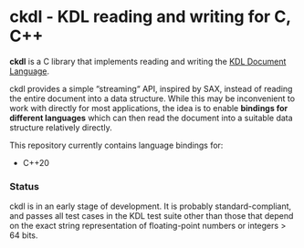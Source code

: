 # ckdl - KDL reading and writing for C, C++

**ckdl** is a C library that implements reading and writing the
[KDL Document Language](https://github.com/kdl-org/kdl).

ckdl provides a simple “streaming“ API, inspired by SAX, instead of reading the
entire document into a data structure. While this may be inconvenient to work
with directly for most applications, the idea is to enable **bindings for
different languages** which can then read the document into a suitable data
structure relatively directly.

This repository currently contains language bindings for:

 * C++20

### Status

ckdl is in an early stage of development. It is probably standard-compliant,
and passes all test cases in the KDL test suite other than those that depend
on the exact string representation of floating-point numbers or integers
&gt; 64 bits.
